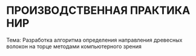 # ПРОИЗВОДСТВЕННАЯ ПРАКТИКА НИР
Тема: Разработка алгоритма определения направления древесных волокон на торце методами компьютерного зрения
